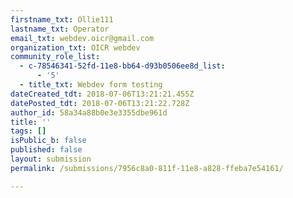 ```yaml
---
firstname_txt: Ollie111
lastname_txt: Operator
email_txt: webdev.oicr@gmail.com
organization_txt: OICR webdev
community_role_list:
  - c-78546341-52fd-11e8-bb64-d93b0506ee8d_list:
      - '5'
  - title_txt: Webdev form testing
dateCreated_tdt: 2018-07-06T13:21:21.455Z
datePosted_tdt: 2018-07-06T13:21:22.728Z
author_id: 58a34a88b0e3e3355dbe961d
title: ''
tags: []
isPublic_b: false
published: false
layout: submission
permalink: /submissions/7956c8a0-811f-11e8-a828-ffeba7e54161/

---
```



